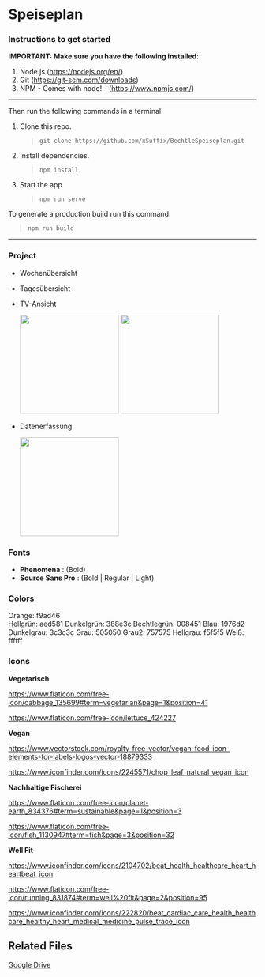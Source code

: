 # Speiseplan

### Instructions to get started

**IMPORTANT: Make sure you have the following installed**:

1. Node.js (https://nodejs.org/en/)
2. Git (https://git-scm.com/downloads)
3. NPM - Comes with node! - (https://www.npmjs.com/)

---

Then run the following commands in a terminal:

1. Clone this repo.
   > `git clone https://github.com/xSuffix/BechtleSpeiseplan.git`
2. Install dependencies.
   > `npm install`
3. Start the app
   > `npm run serve`

To generate a production build run this command:

> `npm run build`

---

### Project

- Wochenübersicht
- Tagesübersicht
- TV-Ansicht

  <img src="https://i.imgur.com/Zmpkkao.jpg" width="200"/> <img src="https://i.imgur.com/L8xQAa9.jpg" width="200"/>

- Datenerfassung

  <img src="https://i.imgur.com/zULgrSF.png" width="200"/>

### Fonts

- **Phenomena** : (Bold)
- **Source Sans Pro** : (Bold | Regular | Light)

### Colors

Orange:	f9ad46	
Hellgrün:	aed581
Dunkelgrün:	388e3c
Bechtlegrün:	008451
Blau:		1976d2
Dunkelgrau:	3c3c3c
Grau:		505050
Grau2:		757575
Hellgrau:	f5f5f5
Weiß:		ffffff

### Icons

**Vegetarisch**

https://www.flaticon.com/free-icon/cabbage_135699#term=vegetarian&page=1&position=41

https://www.flaticon.com/free-icon/lettuce_424227

**Vegan**

https://www.vectorstock.com/royalty-free-vector/vegan-food-icon-elements-for-labels-logos-vector-18879333

https://www.iconfinder.com/icons/2245571/chop_leaf_natural_vegan_icon

**Nachhaltige Fischerei**

https://www.flaticon.com/free-icon/planet-earth_834376#term=sustainable&page=1&position=3

https://www.flaticon.com/free-icon/fish_1130947#term=fish&page=3&position=32

**Well Fit**

https://www.iconfinder.com/icons/2104702/beat_health_healthcare_heart_heartbeat_icon

https://www.flaticon.com/free-icon/running_831874#term=well%20fit&page=2&position=95

https://www.iconfinder.com/icons/222820/beat_cardiac_care_health_healthcare_healthy_heart_medical_medicine_pulse_trace_icon

## Related Files

[Google Drive](https://drive.google.com/drive/folders/1OnB78SV3uNGPDqe1Fq0lewEvqHc6jbNz?usp=sharing)
